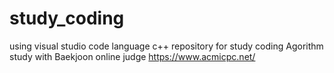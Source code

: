 # study_coding
using visual studio code
language c++
repository for study coding Agorithm
study with Baekjoon online judge https://www.acmicpc.net/ 